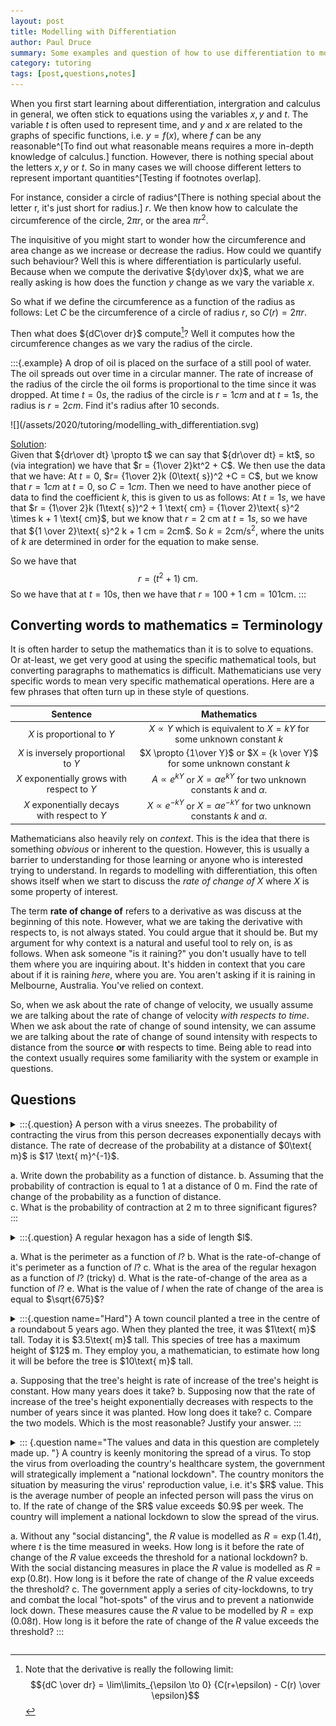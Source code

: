 ```yaml
---
layout: post
title: Modelling with Differentiation
author: Paul Druce
summary: Some examples and question of how to use differentiation to model situations.
category: tutoring
tags: [post,questions,notes]
---
```


When you first start learning about differentiation, intergration and calculus in general, we often stick to equations using the variables $x, y$ and $t$. The variable $t$ is often used to represent time, and $y$ and $x$ are related to the graphs of specific functions, i.e. $y = f(x)$, where $f$ can be any reasonable^[To find out what reasonable means requires a more in-depth knowledge of calculus.] function. However, there is nothing special about the letters $x,y$ or $t$. So in many cases we will choose different letters to represent important quantities^[Testing if footnotes overlap].

For instance, consider a circle of radius^[There is nothing special about the letter r, it's just short for radius.] $r$. We then know how to calculate the circumference of the circle, $2\pi r$, or the area $\pi r^2$.

The inquisitive of you might start to wonder how the circumference and area change as we increase or decrease the radius. How could we quantify such behaviour?
Well this is where differentiation is particularly useful. Because when we compute the derivative ${dy\over dx}$, what we are really asking is how does the function $y$ change as we vary the variable $x$.

So what if we define the circumference as a function of the radius as follows: Let $C$ be the circumference of a circle of radius $r$, so $C(r) = 2 \pi r$.

Then what does ${dC\over dr}$ compute[^a]? Well it computes how the circumference changes as we vary the radius of the circle.

[^a]: Note that the derivative is really the following limit: $${dC \over dr} = \lim\limits_{\epsilon \to 0} {C(r+\epsilon) - C(r) \over \epsilon}$$

:::{.example}
A drop of oil is placed on the surface of a still pool of water. The oil spreads out over time in a circular manner. The rate of increase of the radius of the circle the oil forms is proportional to the time since it was dropped. At time $t=0s$, the radius of the circle is $r=1cm$ and at $t=1s$, the radius is $r=2cm$. Find it's radius after 10 seconds.
<div class="single-image">
![](/assets/2020/tutoring/modelling_with_differentiation.svg)
</div>

<u>Solution</u>:<br>
Given that ${dr\over dt} \propto t$ we can say that ${dr\over dt} = kt$, so (via integration) we have that $r = {1\over 2}kt^2 + C$. We then use the data that we have: At $t=0$, $r= {1\over 2}k (0\text{ s})^2 +C = C$, but we know that $r=1cm$ at $t=0$, so $C=1cm$. Then we need to have another piece of data to find the coefficient $k$, this is given to us as follows:
At $t=1s$, we have that $r = {1\over 2}k (1\text{ s})^2 + 1 \text{ cm} = {1\over 2}\text{ s}^2 \times k + 1 \text{ cm}$, but we know that $r=2 \text{ cm}$ at $t=1s$, so we have that ${1 \over 2}\text{ s}^2 k + 1 cm = 2cm$.
So $k = 2\text{cm}/\text{s}^2$, where the units of $k$ are determined in order for the equation to make sense.

So we have that
$$r = (t^2 + 1)\text{ cm.}$$
So we have that at $t=10 \text{s}$, then we have that $r = 100+1 \text{ cm} = 101 \text{cm}$.
:::

## Converting words to mathematics = Terminology

It is often harder to setup the mathematics than it is to solve to equations. Or at-least, we get very good at using the specific mathematical tools, but converting paragraphs to mathematics is difficult. Mathematicians use very specific words to mean very specific mathematical operations. Here are a few phrases that often turn up in these style of questions.

| Sentence | Mathematics |
|:-----:| :----:|
|$X$ is proportional to $Y$| $X\propto Y$ which is equivalent to $X = k Y$ for some unknown constant $k$|
|$X$ is inversely proportional to $Y$| $X \propto {1\over Y}$ or $X = {k \over Y}$ for some unknown constant $k$ |
|$X$ exponentially grows with respect to $Y$| $A \propto e^{kY}$ or $X=\alpha e^{k Y}$ for two unknown constants $k$ and $\alpha$. |
|$X$ exponentially decays with respect to $Y$| $X \propto e^{-kY}$ or $X = \alpha e^{-kY}$ for two unknown constants $k$ and $\alpha$.|

Mathematicians also heavily rely on *context*. This is the idea that there is something *obvious* or inherent to the question. However, this is usually a barrier to understanding for those learning or anyone who is interested trying to understand.
In regards to modelling with differentiation, this often shows itself when we start to discuss the *rate of change of $X$* where $X$ is some property of interest.

The term **rate of change of** refers to a derivative as was discuss at the beginning of this note. However, what we are taking the derivative with respects to, is not always stated. You could argue that it should be. But my argument for why context is a natural and useful tool to rely on, is as follows. When ask someone "is it raining?" you don't usually have to tell them where you are inquiring about. It's hidden in context that you care about if it is raining *here*, where you are. You aren't asking if it is raining in Melbourne, Australia. You've relied on context.

So, when we ask about the rate of change of velocity, we usually assume we are talking about the rate of change of velocity *with respects to time*. When we ask about the rate of change of sound intensity, we can assume we are talking about the rate of change of sound intensity with respects to distance from the source **or** with respects to time. Being able to read into the context usually requires some familiarity with the system or example in questions.



## Questions

<details>
<summary>
:::{.question}
A person with a virus sneezes. The probability of contracting the virus from this person decreases exponentially decays with distance. The rate of decrease of the probability at a distance of $0\text{ m}$ is $17 \text{ m}^{-1}$.

a. Write down the probability as a function of distance.
b. Assuming that the probability of contraction is equal to $1$ at a distance of $0 \text{ m}$. Find the rate of change of the probability as a function of distance.   
c. What is the probability of contraction at $2\text{ m}$ to three significant figures?
:::
</summary>
<u> Solution </u>

a. The probability, $P$, is modelled by the following function $P = A e^{-k x}$, where $x$ is the distance from the person.

b. As the probability is equal to $1$ at $0 \text{ m}$, we have that $P(x=0) = A e^{-k\cdot 0} = A$, so we have that $A=1$. So we have that $P(x) = e^{-kx}$. The rate of change of the probability with respects to the distance is given by
  $${dP\over dx} = -k e^{-k x}.$$ Using the data that the rate of **decrease** of the probability at $x=0 \text{ m}$ is equal to $17 \text{ m}^{-1}$, we have that:
  $${dP\over dx}(x=0) = - ke^{-k \cdot 0}=-k = -17.$$ So we have that $k=17\text{ m}^{-1}$.
c. The probability at $x=2 \text{ m}$ is $P(x=2) = e^{-17\cdot 2} =e^{-34}=1.71 \times 10^{-15}$ or $0.000000000000171 \%$


</details>

<details>
<summary>
:::{.question}
A regular hexagon has a side of length $l$.

a. What is the perimeter as a function of $l$?
b. What is the rate-of-change of it's perimeter as a function of $l$?
c. What is the area of the regular hexagon as a function of $l$? (tricky)
d. What is the rate-of-change of the area as a function of $l$?
e. What is the value of $l$ when the rate of change of the area is equal to $\sqrt{675}$?
</summary>
<u> Solution </u>

a. The perimeter, $P$ is $6l$.
b. The rate of change of the perimeter as a function of $l$ is $${dP\over dl} = 6$$.
c. To solve this questions, cut up the hexagon into 6 equilateral triangles with side length $l$. This is done by connecting the center of the hexagon to the vertices. The area of these triangles is then
$$\frac{1}{2}\cdot b \cdot h = \frac{1}{2} \cdot l \cdot {\sqrt{3}\over 2} l = {\sqrt{3}\over 4} l^2,$$ where the height $h$ can be calculate used Pythogoras. We then know that the total area of a hexagon is $6$ times the area of one of these triangles. So the area is $A = {3\sqrt{3}\over 2} l^2$
d. The rate of change of the area is given by
  $${dA\over dl} = 3\sqrt{3} l$$
e. Firstly, we note that $l$ can not be negative, as a negative side length is not a reasonable quantity. We can solve this by rewriting $3 = \sqrt{9}$ and $l = \sqrt{l^2}$, so that ${dA\over dl}= \sqrt{9 \cdot 3 \cdot l^2} = \sqrt{27\cdot l^2}$ which equals $\sqrt{675}$. As $675\div 27 = 25$ this yields that $l=5$.
:::
</details>

<details>
<summary>
:::{.question name="Hard"}
A town council planted a tree in the centre of a roundabout 5 years ago. When they planted the tree, it was $1\text{ m}$ tall. Today it is $3.5\text{ m}$ tall. This species of tree has a maximum height of $12$ m. They employ you, a mathematician, to estimate how long it will be before the tree is $10\text{ m}$ tall.

a. Supposing that the tree's height is rate of increase of the tree's height is constant. How many years does it take?
b. Supposing now that the rate of increase of the tree's height exponentially decreases with respects to the number of years since it was planted. How long does it take?
c. Compare the two models. Which is the most reasonable? Justify your answer.
:::
</summary>
<u> Solution </u>

a. As the rate of increase of the tree is constant, we have that $${dh\over dt} = k,$$ so by integrating this expression we can model the height of the tree as: $h = k\cdot t +c$. As the tree was planted at a height of $1$ m at $t=0$, we have that $c=1$.

   We are then told after $5$ years, the tree is now $3.5m$ tall. We then have that $3.5 = h = k\cdot 5 + 1$ so we have that $k = (3.5-1)/5 = 2.5/5 = 0.5$. The units of the constant $k$ convert time (seconds) to distance (metres) so $k = 0.5 \text{ m s}^{-1}$.
   So we have that
   $$h = 0.5 t + 1.$$

   So when is $h=10$ m? Well $10 = 0.5 t + 1$ so we have that
   $$t = {10-1 \over 0.5} = 18.$$ This is the time since the tree was planted, so from the present time that is $18 -5 = 13$ years.  

b.  Now we suppose that the rate of increase is given by:
    $${dh\over dt} = Ae^{-k t},$$
    so by integrating we have that
    $h= -{A\over k} e^{-k t} + c$.
    Now we use the data from the
    question.

    - At $t=0$ the height of the tree is $1$ m tall, so
    we have that
    $$1=h = -{A/k} e^{0} + c = c- {A\over k}.$$
    - We also have that at $t=5$ the tree is $3.5$ tall. So we have
    that
    $$3.5 = -{A\over k} e^{-5k} + c.$$
    - Finally, the fact the tree has a maximum height of $12\text{ m}$, means that at
      $t=\infty$ the height of the tree should be $12$ m.
      Implementing this ins the equation we have that $c = 12$ m,
      as $e^{-kt} \to 0$ as $t\to \infty$.

    So we have the following equations:
    $$
    \begin{align}
    c &= 12, \\
    {A\over k} &= c-1 = 11 \implies A = 11 k, \\
    {A\over k} e^{-5k}&= c-3.5 = 8.5.
    \end{align}
    $$
    Using that ${A\over k} = 11$, we have that $e^{-5k} = {8.5\over 11}$, taking the natural logarithm of this equation gives:
    $$
    -5k = \ln({8.5\over 11})
    $$
    Which tells us that $k = {1\over 5}\ln({11 \over 8.5})$, which makes $A = 11k =  {11\over 5} \ln({11\over 8.5})$. We now have a complete equation for the height of the tree as a function of time:
    $$h = 12 -11 e^{-\ln({11\over 8.5}) {t\over 5}}.$$ Complicated! You can see why the council hired a mathematician!
    So when does the height of the tree reach $10$ m in this model?

    $$
    \begin{align}
    10 &=  12 -11 e^{-\ln({11\over 8.5}) {t\over 5}} \\
    -2 &= -11 e^{-\ln({11\over 8.5}) {t\over 5}}\\
    {2\over 11} &= e^{-\ln({11\over 8.5}) {t\over 5}}
    \end{align}
    $$
    taking the natural logarithm of this we get that:
    $$ -\ln({11\over 8.5}) {t\over 5} = \ln ({2\over 11})$$
    This gives the time:
    $$t = 5 {\ln(11/2) \over \ln(11/8.5)} = 33.0597... $$
    So the tree will reach $10$ m tall $33.06$ years after it was planted, which is $33.06-5 = 28.06$ years from now.
c. The first model doesn't restrict the growth of the tree to $12\text{ m}$. After $22$ years the tree will exceed this maximum height. The second model however means the tree will always be below this maximum height. However, it is not necessarily a good model, it's just better than the first. The second model also starts with the tree growing rapidly to begin with and the growth slowing down as the tree ages, much like a real tree would. However, these models don't encode how trees grow rapidly in the spring and then don't grow in the winter. But if we treat this as the average growth per year, this makes sense. But that means the parameter $t$ needs to take values in the natural numbers $\mathbb{N} = \{0,1,2,3,4,\dots\}$.
</details>

<details >
<summary>
::: {.question name="The values and data in this question are completely made up. "}
A country is keenly monitoring the spread of a virus. To stop the virus from overloading the country's healthcare system, the government will strategically implement a "national lockdown". The country monitors the situation by measuring the virus' reproduction value, i.e. it's $R$ value. This is the average number of people an infected person will pass the virus on to. If the rate of change of the $R$ value exceeds $0.9$ per week. The country will implement a national lockdown to slow the spread of the virus.

a. Without any "social distancing", the $R$ value is modelled as $R = \exp(1.4 t)$, where $t$ is the time measured in weeks. How long is it before the rate of change of the $R$ value exceeds the threshold for a national lockdown?
b. With the social distancing measures in place the $R$ value is modelled as $R = \exp(0.8 t)$. How long is it before the rate of change of the $R$ value exceeds the threshold?
c. The government apply a series of city-lockdowns, to try and combat the local "hot-spots" of the virus and to prevent a nationwide lock down. These measures cause the $R$ value to be modelled by $R = \exp(0.08 t)$. How long is it before the rate of change of the $R$ value exceeds the threshold?
:::
</summary>
<u> Solution </u>

The rate of change of the $R$ value is given by the derivative of the
$${dR\over dt}.$$

a. If we model the $R$ value as $R = \exp(1.4 t)$, then we find the derivative to be:
$${dR\over dt} = 1.4 \exp(1.4t).$$
The question asks when does this value exceed the threshold of $0.9$. So for zero weeks the rate of change of the $R$ value is larger than the threshold.
b. Now $dR/dt = 0.8\exp(0.8 t)$ so for when is $0.8 \exp(0.8 t) >0.9$ is when $\exp(0.8 t) >0.9/0.8 = 1.125$, so $t> \ln(1.125)/0.8 = 0.147...$, which is still within a week.
c. Now $dR/dt = 0.08\exp(0.8)t$, which exceeds $0.9$ when $\exp(0.8 t)>0.9/0.08=11.25$. By taking the natural logarithm again, we have that $t >\ln(11.25)/0.08 = 30.25$. Which is now a much longer time period before a national lockdown is required.
</details>
